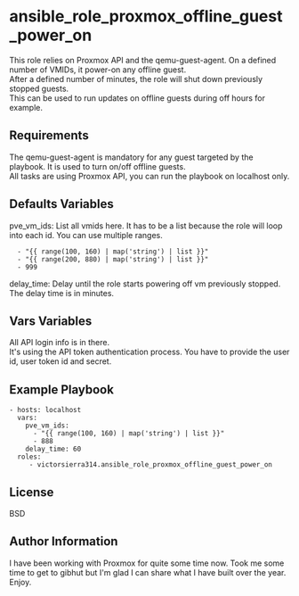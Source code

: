 ansible_role_proxmox_offline_guest_power_on
===========================================

This role relies on Proxmox API and the qemu-guest-agent. On a defined number of VMIDs, it power-on any offline guest.  
After a defined number of minutes, the role will shut down previously stopped guests.  
This can be used to run updates on offline guests during off hours for example.

Requirements
------------

The qemu-guest-agent is mandatory for any guest targeted by the playbook. It is used to turn on/off offline guests.  
All tasks are using Proxmox API, you can run the playbook on localhost only.


Defaults Variables
------------------

pve_vm_ids: List all vmids here. It has to be a list because the role will loop into each id. You can use multiple ranges.
```
  - "{{ range(100, 160) | map('string') | list }}"
  - "{{ range(200, 880) | map('string') | list }}"
  - 999  
```
delay_time: Delay until the role starts powering off vm previously stopped. The delay time is in minutes.

Vars Variables
--------------

All API login info is in there.  
It's using the API token authentication process. You have to provide the user id, user token id and secret.
 
Example Playbook
----------------

    - hosts: localhost
      vars:
        pve_vm_ids:
          - "{{ range(100, 160) | map('string') | list }}"
          - 888
        delay_time: 60
      roles:
         - victorsierra314.ansible_role_proxmox_offline_guest_power_on

License
-------

BSD

Author Information
------------------

I have been working with Proxmox for quite some time now. Took me some time to get to gibhut but I'm glad I can share what I have built over the year. Enjoy.
